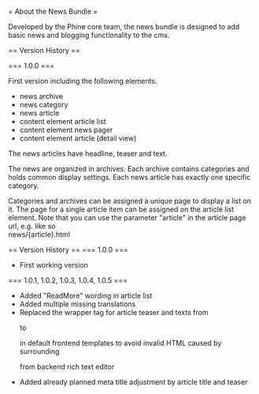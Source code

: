 = About the News Bundle =

Developed by the Phine core team, the news bundle is designed to add basic news
and blogging functionality to the cms.


== Version History ==

=== 1.0.0 ===

First version including the following elements.

* news archive
* news category
* news article
* content element article list
* content element news pager
* content element article (detail view)

The news articles have headline, teaser and text.

The news are organized in archives. Each archive contains categories
and holds common display settings. Each news article has exactly one specific
category.

Categories and archives can be assigned a unique page to display a list on it.
The page for a single article item can be assigned on the article list element.
Note that you can use the parameter "article" in the article page url, e.g. like so  
news/{article}.html

== Version History ==
=== 1.0.0  ===
 - First working version

=== 1.0.1, 1.0.2, 1.0.3, 1.0.4, 1.0.5 ===
  - Added "ReadMore" wording in article list
  - Added multiple missing translations
  - Replaced the wrapper tag for article teaser and texts from <p> to <div>
    in default frontend templates to avoid invalid HTML caused by surrounding <p> from backend rich text editor
  - Added already planned meta title adjustment by article title and teaser